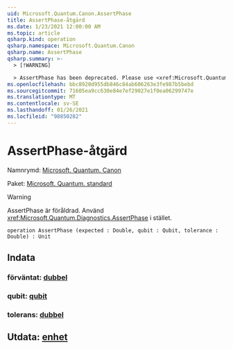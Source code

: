 ```yaml
---
uid: Microsoft.Quantum.Canon.AssertPhase
title: AssertPhase-åtgärd
ms.date: 1/23/2021 12:00:00 AM
ms.topic: article
qsharp.kind: operation
qsharp.namespace: Microsoft.Quantum.Canon
qsharp.name: AssertPhase
qsharp.summary: >-
  > [!WARNING]

  > AssertPhase has been deprecated. Please use <xref:Microsoft.Quantum.Diagnostics.AssertPhase> instead.
ms.openlocfilehash: bbc8920d955db846c84ab606263e3fe987b5bebd
ms.sourcegitcommit: 71605ea9cc630e84e7ef29027e1f0ea06299747e
ms.translationtype: MT
ms.contentlocale: sv-SE
ms.lasthandoff: 01/26/2021
ms.locfileid: "98850282"
---
```

# <a name="assertphase-operation"></a>AssertPhase-åtgärd

Namnrymd: [Microsoft. Quantum. Canon](xref:Microsoft.Quantum.Canon)

Paket: [Microsoft. Quantum. standard](https://nuget.org/packages/Microsoft.Quantum.Standard)


> [!WARNING]
> AssertPhase är föråldrad. Använd <xref:Microsoft.Quantum.Diagnostics.AssertPhase> i stället.



```qsharp
operation AssertPhase (expected : Double, qubit : Qubit, tolerance : Double) : Unit
```


## <a name="input"></a>Indata

### <a name="expected--double"></a>förväntat: [dubbel](xref:microsoft.quantum.lang-ref.double)




### <a name="qubit--qubit"></a>qubit: [qubit](xref:microsoft.quantum.lang-ref.qubit)




### <a name="tolerance--double"></a>tolerans: [dubbel](xref:microsoft.quantum.lang-ref.double)





## <a name="output--unit"></a>Utdata: [enhet](xref:microsoft.quantum.lang-ref.unit)

